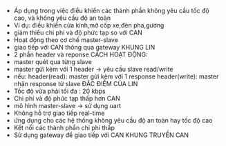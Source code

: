 + Áp dụng trong việc điều khiển các thành phần 
không yêu cầu tốc độ cao, và không yêu cầu độ an toàn
+ Ví dụ: điều khiển cửa kính,mở cốp xe,đèn pha,gương
+ giảm thiểu chi phí và độ phức tạp so với CAN
+ Hoạt động theo cơ chế master-slave
+ giao tiếp với CAN thông qua gateway 
KHUNG LIN
+ 2 phần header và reponse 
CÁCH HOẠT ĐỘNG:
+ master quét qua từng slave 
+ master gửi kèm với 1 header -> yêu cầu slave read/write
+ nếu: 
header(read): master gửi kèm với 1 response 
header(write): master nhận response từ slave
ĐẶC ĐIỂM CỦA LIN
+ Tốc độ vừa phải tối đa : 20 kbps
+ Chi phí và độ phức tạp thấp hơn CAN
+ mô hình master-slave -> sử dụng uart 
+ Không hỗ trợ giao tiếp real-time
+ ứng dụng cho các hệ thống không yêu cầu độ an toàn hay tốc độ cao 
+ Kết nối các thành phần chi phí thấp 
+ Sử dụng gateway để giao tiếp với CAN 
KHUNG TRUYỀN CAN